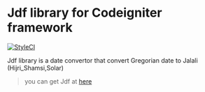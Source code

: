 # Jdf library for Codeigniter framework #

[![StyleCI](https://styleci.io/repos/28963617/shield)](https://styleci.io/repos/28963617)

Jdf library is a date convertor that convert Gregorian date to Jalali (Hijri_Shamsi,Solar) 

>you can get Jdf at [here](http://jdf.scr.ir/)


